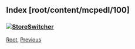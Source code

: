 
## Index [root/content/mcpedl/100]
### [![StoreSwitcher](https://api.mcpedl.com/storage/submissions/77539/100/featuredimage_1-520x245.png)](./StoreSwitcher)
[Root](/), [Previous](.././)
